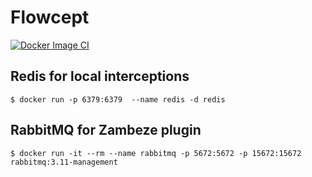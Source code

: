# Flowcept

[![Docker Image CI](https://github.com/ORNL/flowcept/actions/workflows/docker-image.yml/badge.svg?branch=main)](https://github.com/ORNL/flowcept/actions/workflows/docker-image.yml)

## Redis for local interceptions
```$ docker run -p 6379:6379  --name redis -d redis```

## RabbitMQ for Zambeze plugin
```$ docker run -it --rm --name rabbitmq -p 5672:5672 -p 15672:15672 rabbitmq:3.11-management```
